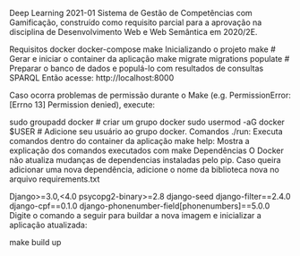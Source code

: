 Deep Learning 2021-01
Sistema de Gestão de Competências com Gamificação, construído como requisito parcial para a aprovação na disciplina de Desenvolvimento Web e Web Semântica em 2020/2E.

Requisitos
docker
docker-compose
make
Inicializando o projeto
make # Gerar e iniciar o container da aplicação
make migrate migrations populate # Preparar o banco de dados e populá-lo com resultados de consultas SPARQL
Então acesse: http://localhost:8000

Caso ocorra problemas de permissão durante o Make (e.g. PermissionError: [Errno 13] Permission denied), execute:

sudo groupadd docker # criar um grupo docker
sudo usermod -aG docker $USER # Adicione seu usuário ao grupo docker.
Comandos
./run: Executa comandos dentro do container da aplicação
make help: Mostra a explicação dos comandos executados com make
Dependências
O Docker não atualiza mudanças de dependencias instaladas pelo pip. Caso queira adicionar uma nova dependência, adicione o nome da biblioteca nova no arquivo requirements.txt

Django>=3.0,<4.0
psycopg2-binary>=2.8
django-seed
django-filter==2.4.0
django-cpf==0.1.0
django-phonenumber-field[phonenumbers]==5.0.0
Digite o comando a seguir para buildar a nova imagem e inicializar a aplicação atualizada:

make build up
